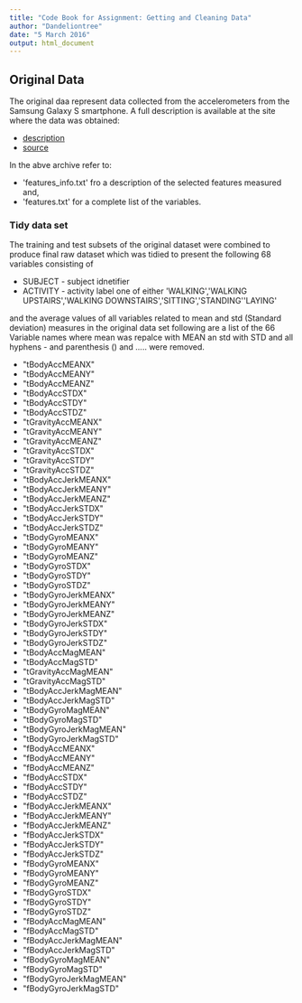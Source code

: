 ```yaml
---
title: "Code Book for Assignment: Getting and Cleaning Data"
author: "Dandeliontree"
date: "5 March 2016"
output: html_document
---
```



## Original Data
The original daa represent data collected from the accelerometers from the Samsung Galaxy S smartphone. A full description is available at the site where the data was obtained:

- [description](http://archive.ics.uci.edu/ml/datasets/Human+Activity+Recognition+Using+Smartphones)
- [source](https://d396qusza40orc.cloudfront.net/getdata%2Fprojectfiles%2FUCI%20HAR%20Dataset.zip) 

In the abve archive refer to:  

- 'features_info.txt' fro a description of the selected features measured and,
- 'features.txt' for a complete list of the variables.




### Tidy data set

The training and test subsets of the original dataset were combined to produce final raw dataset which was tidied to present the following 68 variables consisting of  

- SUBJECT    - subject idnetifier  
- ACTIVITY   - activity label one of either 'WALKING','WALKING UPSTAIRS','WALKING DOWNSTAIRS','SITTING','STANDING''LAYING'   
  
and the average values of all variables related to mean and std (Standard deviation) measures in the original data set following are a list of the 66 Variable names where mean was repalce with MEAN an std with STD and all hyphens - and parenthesis () and ..... were removed. 

- "tBodyAccMEANX"  
- "tBodyAccMEANY"  
- "tBodyAccMEANZ"             
- "tBodyAccSTDX"  
- "tBodyAccSTDY"  
- "tBodyAccSTDZ"  
- "tGravityAccMEANX"  
- "tGravityAccMEANY"          
- "tGravityAccMEANZ"
- "tGravityAccSTDX"
- "tGravityAccSTDY"          
- "tGravityAccSTDZ"          
- "tBodyAccJerkMEANX"       
- "tBodyAccJerkMEANY"        
- "tBodyAccJerkMEANZ"        
- "tBodyAccJerkSTDX"         
- "tBodyAccJerkSTDY"         
- "tBodyAccJerkSTDZ"        
- "tBodyGyroMEANX"           
- "tBodyGyroMEANY"           
- "tBodyGyroMEANZ"           
- "tBodyGyroSTDX"            
- "tBodyGyroSTDY"           
- "tBodyGyroSTDZ"            
- "tBodyGyroJerkMEANX"       
- "tBodyGyroJerkMEANY"       
- "tBodyGyroJerkMEANZ"       
- "tBodyGyroJerkSTDX"       
- "tBodyGyroJerkSTDY"        
- "tBodyGyroJerkSTDZ"        
- "tBodyAccMagMEAN"          
- "tBodyAccMagSTD"           
- "tGravityAccMagMEAN"      
- "tGravityAccMagSTD"        
- "tBodyAccJerkMagMEAN"      
- "tBodyAccJerkMagSTD"       
- "tBodyGyroMagMEAN"         
- "tBodyGyroMagSTD"         
- "tBodyGyroJerkMagMEAN"     
- "tBodyGyroJerkMagSTD"      
- "fBodyAccMEANX"            
- "fBodyAccMEANY"            
- "fBodyAccMEANZ"           
- "fBodyAccSTDX"             
- "fBodyAccSTDY"             
- "fBodyAccSTDZ"             
- "fBodyAccJerkMEANX"        
- "fBodyAccJerkMEANY"       
- "fBodyAccJerkMEANZ"        
- "fBodyAccJerkSTDX"         
- "fBodyAccJerkSTDY"         
- "fBodyAccJerkSTDZ"         
- "fBodyGyroMEANX"          
- "fBodyGyroMEANY"           
- "fBodyGyroMEANZ"           
- "fBodyGyroSTDX"            
- "fBodyGyroSTDY"            
- "fBodyGyroSTDZ"           
- "fBodyAccMagMEAN"          
- "fBodyAccMagSTD"           
- "fBodyAccJerkMagMEAN"    
- "fBodyAccJerkMagSTD"     
- "fBodyGyroMagMEAN"      
- "fBodyGyroMagSTD"        
- "fBodyGyroJerkMagMEAN"   
- "fBodyGyroJerkMagSTD"
